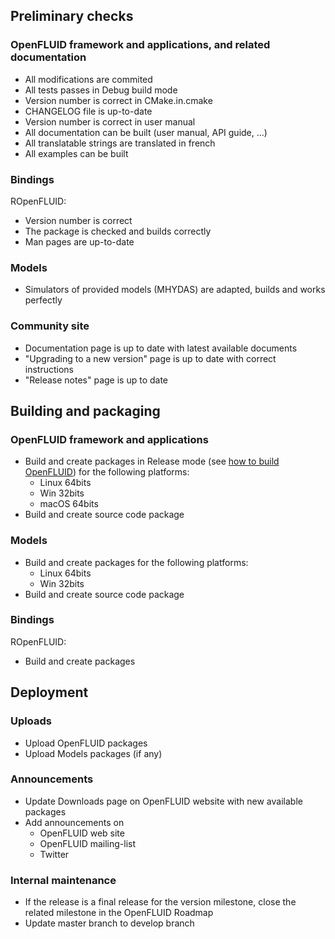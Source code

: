 
## Preliminary checks

### OpenFLUID framework and applications, and related documentation

* All modifications are commited
* All tests passes in Debug build mode
* Version number is correct in CMake.in.cmake
* CHANGELOG file is up-to-date
* Version number is correct in user manual
* All documentation can be built (user manual, API guide, ...)
* All translatable strings are translated in french
* All examples can be built

### Bindings

ROpenFLUID:

* Version number is correct
* The package is checked and builds correctly
* Man pages are up-to-date

### Models

* Simulators of provided models (MHYDAS) are adapted, builds and works perfectly

### Community site

* Documentation page is up to date with latest available documents
* "Upgrading to a new version" page is up to date with correct instructions
* "Release notes" page is up to date


## Building and packaging

### OpenFLUID framework and applications

* Build and create packages in Release mode (see [how to build OpenFLUID](../coredev/build)) for the following platforms:
    * Linux 64bits
    * Win 32bits
    * macOS 64bits
* Build and create source code package


### Models
* Build and create packages for the following platforms:
    * Linux 64bits
    * Win 32bits
* Build and create source code package


### Bindings

ROpenFLUID:

* Build and create packages


## Deployment

### Uploads

* Upload OpenFLUID packages
* Upload Models packages (if any)

### Announcements

* Update Downloads page on OpenFLUID website with new available packages
* Add announcements on
    * OpenFLUID web site
    * OpenFLUID mailing-list
    * Twitter

### Internal maintenance

* If the release is a final release for the version milestone, close the related milestone in the OpenFLUID Roadmap
* Update master branch to develop branch
